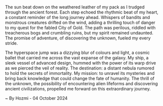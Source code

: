 
The sun beat down on the weathered leather of my pack as I trudged through the ancient forest. Each step echoed the rhythmic beat of my heart, a constant reminder of the long journey ahead. Whispers of bandits and monstrous creatures drifted on the wind, adding a thrilling touch of danger to my quest for the fabled City of Gold. The path was perilous, riddled with treacherous bogs and crumbling ruins, but my spirit remained undaunted. The promise of adventure, of discovering the unknown, fueled my every stride.

The hyperspace jump was a dizzying blur of colours and light, a cosmic ballet that carried me across the vast expanse of the galaxy. My ship, a sleek vessel of advanced design, hummed with the power of its warp drive as we pierced the veil of reality. The destination: a distant nebula rumored to hold the secrets of immortality. My mission: to unravel its mysteries and bring back knowledge that could change the fate of humanity. The thrill of the unknown, the possibility of encountering alien lifeforms and discovering ancient civilizations, propelled me forward on this extraordinary journey. 

~ By Hozmi - 04 October 2024
